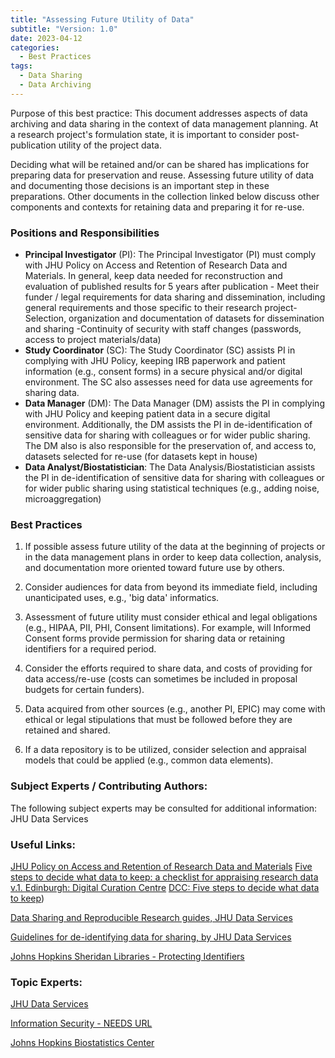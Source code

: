 ```yaml
---
title: "Assessing Future Utility of Data"
subtitle: "Version: 1.0"
date: 2023-04-12
categories:
  - Best Practices
tags:
  - Data Sharing
  - Data Archiving
---
```


Purpose of this best practice: This document addresses aspects of data archiving and data sharing in the context of data management planning. At a research project's formulation state, it is important to consider post-publication utility of the project data.

Deciding what will be retained and/or can be shared has implications for preparing data for preservation and reuse. Assessing future utility of data and documenting those decisions is an important step in these preparations. Other documents in the collection linked below discuss other components and contexts for retaining data and preparing it for re-use.




### Positions and Responsibilities

  - **Principal Investigator** (PI): The Principal Investigator (PI) must comply with JHU Policy on Access and Retention of Research Data and Materials. In general, keep data needed for reconstruction and evaluation of published results for 5 years after publication - Meet their funder / legal requirements for data sharing and dissemination, including general requirements and those specific to their research project- Selection, organization and documentation of datasets for dissemination and sharing -Continuity of security with staff changes (passwords, access to project materials/data)
  - **Study Coordinator** (SC): The Study Coordinator (SC) assists PI in complying with JHU Policy, keeping IRB paperwork and patient information (e.g., consent forms) in a secure physical and/or digital environment. The SC also assesses need for data use agreements for sharing data.
  - **Data Manager** (DM): The Data Manager (DM) assists the PI in complying with JHU Policy and keeping patient data in a secure digital environment. Additionally, the DM assists the PI in de-identification of sensitive data for sharing with colleagues or for wider public sharing. The DM also is also responsible for the preservation of, and access to, datasets selected for re-use (for datasets kept in house)
  - **Data Analyst/Biostatistician**: The Data Analysis/Biostatistician assists the PI in de-identification of sensitive data for sharing with colleagues or for wider public sharing using statistical techniques (e.g., adding noise, microaggregation)




### Best Practices


1. If possible assess future utility of the data at the beginning of projects or in the data management plans in order to keep data collection, analysis, and documentation more oriented toward future use by others.

2. Consider audiences for data from beyond its immediate field, including unanticipated uses, e.g., 'big data' informatics.

3. Assessment of future utility must consider ethical and legal obligations (e.g., HIPAA, PII, PHI, Consent limitations). For example, will Informed Consent forms provide permission for sharing data or retaining identifiers for a required period.

4. Consider the efforts required to share data, and costs of providing for data access/re-use (costs can sometimes be included in proposal budgets for certain funders).

5. Data acquired from other sources (e.g., another PI, EPIC) may come with ethical or legal stipulations that must be followed before they are retained and shared.

6. If a data repository is to be utilized, consider selection and appraisal models that could be applied (e.g., common data elements).




### Subject Experts / Contributing Authors:

The following subject experts may be consulted for additional information:
JHU Data Services




### Useful Links:

[JHU Policy on Access and Retention of Research Data and Materials](https://www.hopkinsmedicine.org/som/faculty/policies/facultypolicies/responsible_conduct.html#III)
[Five steps to decide what data to keep: a checklist for appraising research data v.1. Edinburgh: Digital Curation Centre](http://www.dcc.ac.uk/resources/how-guides)
[DCC: Five steps to decide what data to keep](http://www.dcc.ac.uk/resources/how-guides/five-steps-decide-what-data-keep#sthash.s6AVOZoG.dpuf))

[Data Sharing and Reproducible Research guides, JHU Data Services](https://dataservices.library.jhu.edu/resources/#sharing)

[Guidelines for de-identifying data for sharing, by JHU Data Services](https://guides.library.jhu.edu/protecting_identifiers/resources)

[Johns Hopkins Sheridan Libraries - Protecting Identifiers](https://guides.library.jhu.edu/protecting_identifiers)




### Topic Experts:

[JHU Data Services](https://dataservices.library.jhu.edu)

[Information Security - NEEDS URL](https://my.jh.edu)

[Johns Hopkins Biostatistics Center](https://www.jhsph.edu/research/centers-and-institutes/johns-hopkins-biostatistics-center/)
